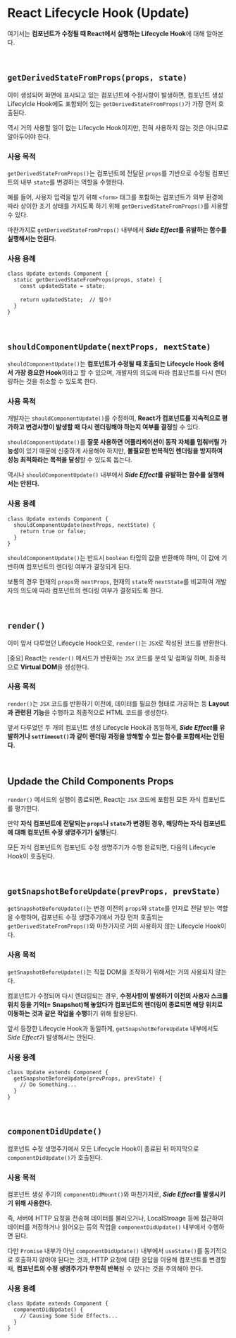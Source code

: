 # React Lifecycle Hook (Update)

여기서는 **컴포넌트가 수정될 때 React에서 실행하는 Lifecycle Hook**에 대해 알아본다.

<br>

## `getDerivedStateFromProps(props, state)`

이미 생성되어 화면에 표시되고 있는 컴포넌트에 수정사항이 발생하면, 컴포넌트 생성 Lifecylcle Hook에도 포함되어 있는 `getDerivedStateFromProps()`가 가장 먼저 호출된다.

역시 거의 사용할 일이 없는 Lifecycle Hook이지만, 전혀 사용하지 않는 것은 아니므로 알아두어야 한다.

### 사용 목적

`getDerivedStateFromProps()`는 컴포넌트에 전달된 `props`를 기반으로 수정될 컴포넌트의 내부 `state`를 변경하는 역할을 수행한다. 

예를 들어, 사용자 입력을 받기 위해 `<form>` 태그를 포함하는 컴포넌트가 외부 환경에 따라 상이한 초기 상태를 가지도록 하기 위해 `getDerivedStateFromProps()`를 사용할 수 있다.

마찬가지로 `getDerivedStateFromProps()` 내부에서 ***Side Effect*를 유발하는 함수를 실행해서는 안된다.**

### 사용 용례

```
class Update extends Component {
  static getDerivedStateFromProps(props, state) {
    const updatedState = state;

    return updatedState;  // 필수!  
  }
}
```

<br>

## `shouldComponentUpdate(nextProps, nextState)`

`shouldComponentUpdate()`는 **컴포넌트가 수정될 때 호출되는 Lifecycle Hook 중에서 가장 중요한 Hook**이라고 할 수 있으며, 개발자의 의도에 따라 컴포넌트를 다시 렌더링하는 것을 취소할 수 있도록 한다.

### 사용 목적

개발자는 `shouldComponentUpdate()`를 수정하여, **React가 컴포넌트를 지속적으로 평가하고 변경사항이 발생할 때 다시 렌더링해야 하는지 여부를 결정**할 수 있다.

`shouldComponentUpdate()`를 **잘못 사용하면 어플리케이션이 동작 자체를 멈춰버릴 가능성**이 있기 때문에 신중하게 사용해야 하지만, **불필요한 반복적인 렌더링을 방지하여 성능 최적화라는 목적을 달성**할 수 있도록 돕는다.

역시나 `shouldComponentUpdate()` 내부에서 ***Side Effect*를 유발하는 함수를 실행해서는 안된다.**

### 사용 용례

```
class Update extends Component {
  shouldComponentUpdate(nextProps, nextState) {
    return true or false;
  }
}
```

`shouldComponentUpdate()`는 반드시 `boolean` 타입의 값을 반환해야 하며, 이 값에 기반하여 컴포넌트의 렌더링 여부가 결정되게 된다. 

보통의 경우 현재의 `props`와 `nextProps`, 현재의 `state`와 `nextState`를 비교하여 개발자의 의도에 따라 컴포넌트의 렌더링 여부가 결정되도록 한다.


<br>

## `render()`

이미 앞서 다루었던 Lifecycle Hook으로, `render()`는 `JSX`로 작성된 코드를 반환한다.

[중요] React는 `render()` 메서드가 반환하는 `JSX` 코드를 분석 및 컴파일 하며, 최종적으로 **Virtual DOM**을 생성한다.
 
### 사용 목적

`render()`는 `JSX` 코드를 반환하기 이전에, 데이터를 필요한 형태로 가공하는 등 **Layout과 관련된 기능**을 수행하고 최종적으로 HTML 코드를 생성한다.

앞서 다루었던 두 개의 컴포넌트 생성 Lifecycle Hook과 동일하게, ***Side Effect*를 유발하거나 `setTimeout()`과 같이 렌더링 과정을 방해할 수 있는 함수를 포함해서는 안된다.**

<br>

## Updade the Child Components Props

`render()` 메서드의 실행이 종료되면, React는 `JSX` 코드에 포함된 모든 자식 컴포넌트를 평가한다.

만약 **자식 컴포넌트에 전달되는 `props`나 `state`가 변경된 경우, 해당하는 자식 컴포넌트에 대해 컴포넌트 수정 생명주기가 실행**된다.

모든 자식 컴포넌트의 컴포넌트 수정 생명주기가 수행 완료되면, 다음의 Lifecycle Hook이 호출된다.

<br>

## `getSnapshotBeforeUpdate(prevProps, prevState)`

`getSnapshotBeforeUpdate()`는 변경 이전의 `props`와 `state`를 인자로 전달 받는 역할을 수행하며, 컴포넌트 수정 생명주기에서 가장 먼저 호출되는 `getDerivedStateFromProps()`와 마찬가지로 거의 사용하지 않는 Lifecycle Hook이다.

### 사용 목적

`getSnapshotBeforeUpdate()`는 직접 DOM을 조작하기 위해서는 거의 사용되지 않는다.

컴포넌트가 수정되어 다시 렌더링되는 경우, **수정사항이 발생하기 이전의 사용자 스크롤 위치 등을 기억(= Snapshot)해 놓았다가 컴포넌트의 렌더링이 종료되면 해당 위치로 이동하는 것과 같은 작업을 수행**하기 위해 활용된다.

앞서 등장한 Lifecycle Hook과 동일하게, `getSnapshotBeforeUpdate` 내부에서도 *Side Effect*가 발생해서는 안된다.

### 사용 용례

```
class Update extends Component {
  getSnapshotBeforeUpdate(prevProps, prevState) {
    // Do Something...
  }
}
```

<br>

## `componentDidUpdate()`

컴포넌트 수정 생명주기에서 모든 Lifecycle Hook이 종료된 뒤 마지막으로 `componentDidUpdate()`가 호출된다.

### 사용 목적

컴포넌트 생성 주기의 `componentDidMount()`와 마찬가지로, ***Side Effect*를 발생시키기 위해 사용한다.**

즉, 서버에 HTTP 요청을 전송해 데이터를 불러오거나, LocalStroage 등에 접근하여 데이터를 저장하거나 읽어오는 등의 작업을 `componentDidUpdate()` 내부에서 수행하면 된다.

다만 `Promise` 내부가 아닌 `componentDidUpdate()` 내부에서 `useState()`를 동기적으로 호출하지 않아야 된다는 것과, HTTP 요청에 대한 응답을 이용해 컴포넌트를 변경할 때, **컴포넌트의 수정 생명주기가 무한히 반복**될 수 있다는 것을 주의해야 한다.

### 사용 용례

```
class Update extends Component {
  componentDidUpdate() {
    // Causing Some Side Effects...
  }
}
```
